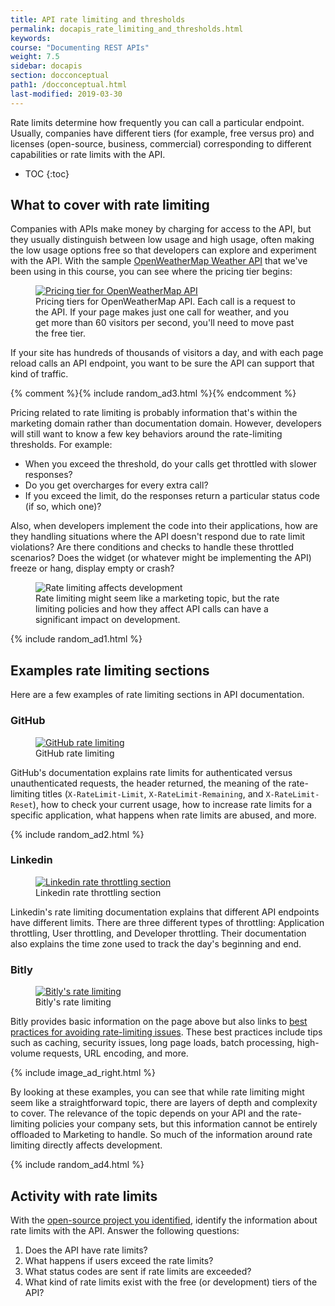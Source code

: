 ```yaml
---
title: API rate limiting and thresholds
permalink: docapis_rate_limiting_and_thresholds.html
keywords:
course: "Documenting REST APIs"
weight: 7.5
sidebar: docapis
section: docconceptual
path1: /docconceptual.html
last-modified: 2019-03-30
---
```


Rate limits determine how frequently you can call a particular endpoint. Usually, companies have different tiers (for example, free versus pro) and licenses (open-source, business, commercial) corresponding to different capabilities or rate limits with the API.

* TOC
{:toc}

## What to cover with rate limiting

Companies with APIs make money by charging for access to the API, but they usually distinguish between low usage and high usage, often making the low usage options free so that developers can explore and experiment with the API. With the sample [OpenWeatherMap Weather API](https://openweathermap.org/price) that we've been using in this course, you can see where the pricing tier begins:

<figure><a target="_blank" class="noExtIcon" href="https://openweathermap.org/price"><img class="docimage" src="{{site.media}}/openweathermapratelimits.png" alt="Pricing tier for OpenWeatherMap API" /></a><figcaption>Pricing tiers for OpenWeatherMap API. Each call is a request to the API. If your page makes just one call for weather, and you get more than 60 visitors per second, you'll need to move past the free tier.</figcaption></figure>

If your site has hundreds of thousands of visitors a day, and with each page reload calls an API endpoint, you want to be sure the API can support that kind of traffic.

{% comment %}{% include random_ad3.html %}{% endcomment %}

Pricing related to rate limiting is probably information that's within the marketing domain rather than documentation domain. However, developers will still want to know a few key behaviors around the rate-limiting thresholds. For example:

* When you exceed the threshold, do your calls get throttled with slower responses?
* Do you get overcharges for every extra call?
* If you exceed the limit, do the responses return a particular status code (if so, which one)?

Also, when developers implement the code into their applications, how are they handling situations where the API doesn't respond due to rate limit violations? Are there conditions and checks to handle these throttled scenarios? Does the widget (or whatever might be implementing the API) freeze or hang, display empty or crash?

<figure><img class="docimage medium border" src="{{site.media}}/{% if site.kindle %}nonref_ratelimiting.png{% else %}nonref_ratelimiting.svg{% endif %}" alt="Rate limiting affects development" /><figcaption>Rate limiting might seem like a marketing topic, but the rate limiting policies and how they affect API calls can have a significant impact on development.</figcaption></figure>

{% include random_ad1.html %}

## Examples rate limiting sections

Here are a few examples of rate limiting sections in API documentation.

### GitHub

<figure><a target="_blank" class="noExtIcon" href="https://developer.github.com/v3/#rate-limiting"><img class="docimage" src="{{site.media}}/githubratelimiting.png" alt="GitHub rate limiting" /></a><figcaption>GitHub rate limiting</figcaption></figure>

GitHub's documentation explains rate limits for authenticated versus unauthenticated requests, the header returned, the meaning of the rate-limiting titles (`X-RateLimit-Limit`, `X-RateLimit-Remaining`, and `X-RateLimit-Reset`), how to check your current usage, how to increase rate limits for a specific application, what happens when rate limits are abused, and more.

{% include random_ad2.html %}

### Linkedin

<figure><a target="_blank" class="noExtIcon" href="https://developer.linkedin.com/docs/rest-api?u=0#"><img class="docimage" src="{{site.media}}/dropboxratelimiting.png" alt="Linkedin rate throttling section" /></a><figcaption>Linkedin rate throttling section</figcaption></figure>

Linkedin's rate limiting documentation explains that different API endpoints have different limits. There are three different types of throttling: Application throttling, User throttling, and Developer throttling. Their documentation also explains the time zone used to track the day's beginning and end.

### Bitly

<figure><a target="_blank" class="noExtIcon" href="http://dev.bitly.com/rate_limiting.html"><img class="docimage" src="{{site.media}}/bitlyratelimiting.png" alt="Bitly's rate limiting" /></a><figcaption>Bitly's rate limiting</figcaption></figure>

Bitly provides basic information on the page above but also links to [best practices for avoiding rate-limiting issues](http://dev.bitly.com/best_practices.html). These best practices include tips such as caching, security issues, long page loads, batch processing, high-volume requests, URL encoding, and more.

{% include image_ad_right.html %}

By looking at these examples, you can see that while rate limiting might seem like a straightforward topic, there are layers of depth and complexity to cover. The relevance of the topic depends on your API and the rate-limiting policies your company sets, but this information cannot be entirely offloaded to Marketing to handle. So much of the information around rate limiting directly affects development.

{% include random_ad4.html %}

## <i class="fa fa-user-circle"></i> Activity with rate limits

With the [open-source project you identified](docapis_find_open_source_project.html), identify the information about rate limits with the API. Answer the following questions:

1. Does the API have rate limits?
2. What happens if users exceed the rate limits?
3. What status codes are sent if rate limits are exceeded?
4. What kind of rate limits exist with the free (or development) tiers of the API?
